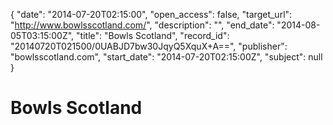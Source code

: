 {
  "date": "2014-07-20T02:15:00", 
  "open_access": false, 
  "target_url": "http://www.bowlsscotland.com/", 
  "description": "", 
  "end_date": "2014-08-05T03:15:00Z", 
  "title": "Bowls Scotland", 
  "record_id": "20140720T021500/0UABJD7bw30JqyQ5XquX+A==", 
  "publisher": "bowlsscotland.com", 
  "start_date": "2014-07-20T02:15:00Z", 
  "subject": null
}

# Bowls Scotland

